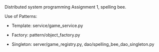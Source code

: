 Distributed system programming Assignment 1, spelling bee.

Use of Patterns:

  - Template: service/game_service.py
      

  - Factory: pattern/object_factory.py


  - Singleton: server/game_registry.py, dao/spelling_bee_dao_singleton.py 
